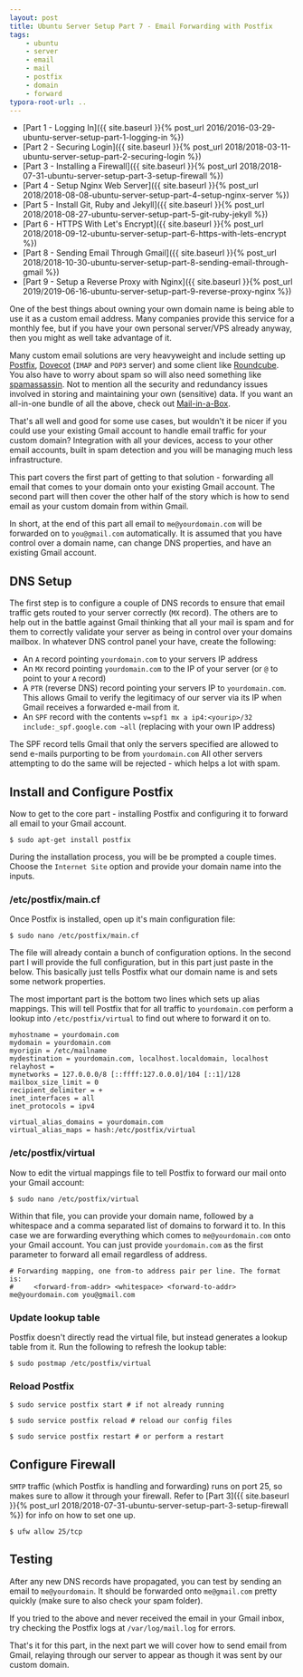 ```yaml
---
layout: post
title: Ubuntu Server Setup Part 7 - Email Forwarding with Postfix
tags:
    - ubuntu
    - server
    - email
    - mail
    - postfix
    - domain
    - forward
typora-root-url: ..
---
```


-   [Part 1 - Logging In]({{ site.baseurl }}{% post_url 2016/2016-03-29-ubuntu-server-setup-part-1-logging-in %})
-   [Part 2 - Securing Login]({{ site.baseurl }}{% post_url 2018/2018-03-11-ubuntu-server-setup-part-2-securing-login %})
-   [Part 3 - Installing a Firewall]({{ site.baseurl }}{% post_url 2018/2018-07-31-ubuntu-server-setup-part-3-setup-firewall %})
-   [Part 4 - Setup Nginx Web Server]({{ site.baseurl }}{% post_url 2018/2018-08-08-ubuntu-server-setup-part-4-setup-nginx-server %})
-   [Part 5 - Install Git, Ruby and Jekyll]({{ site.baseurl }}{% post_url 2018/2018-08-27-ubuntu-server-setup-part-5-git-ruby-jekyll %})
-   [Part 6 - HTTPS With Let's Encrypt]({{ site.baseurl }}{% post_url 2018/2018-09-12-ubuntu-server-setup-part-6-https-with-lets-encrypt %})
-   [Part 8 - Sending Email Through Gmail]({{ site.baseurl }}{% post_url 2018/2018-10-30-ubuntu-server-setup-part-8-sending-email-through-gmail %})
-   [Part 9 - Setup a Reverse Proxy with Nginx]({{ site.baseurl }}{% post_url 2019/2019-06-16-ubuntu-server-setup-part-9-reverse-proxy-nginx %})

One of the best things about owning your own domain name is being able to use it as a custom email address. Many companies provide this service for a monthly fee, but if you have your own personal server/VPS already anyway, then you might as well take advantage of it.

Many custom email solutions are very heavyweight and include setting up [Postfix](http://www.postfix.org/), [Dovecot](https://www.dovecot.org/) (`IMAP` and `POP3` server) and some client like [Roundcube](https://roundcube.net/). You also have to worry about spam so will also need something like [spamassassin](https://spamassassin.apache.org/). Not to mention all the security and redundancy issues involved in storing and maintaining your own (sensitive) data. If you want an all-in-one bundle of all the above, check out [Mail-in-a-Box](https://mailinabox.email/).

That's all well and good for some use cases, but wouldn't it be nicer if you could use your existing Gmail account to handle email traffic for your custom domain? Integration with all your devices, access to your other email accounts, built in spam detection and you will be managing much less infrastructure.

This part covers the first part of getting to that solution - forwarding all email that comes to your domain onto your existing Gmail account. The second part will then cover the other half of the story which is how to send email as your custom domain from within Gmail.

In short, at the end of this part all email to `me@yourdomain.com` will be forwarded on to `you@gmail.com` automatically. It is assumed that you have control over a domain name, can change DNS properties, and have an existing Gmail account.

## DNS Setup

The first step is to configure a couple of DNS records to ensure that email traffic gets routed to your server correctly (`MX` record). The others are to help out in the battle against Gmail thinking that all your mail is spam and for them to correctly validate your server as being in control over your domains mailbox. In whatever DNS control panel your have, create the following:

-   An `A` record pointing `yourdomain.com` to your servers IP address
-   An `MX` record pointing `yourdomain.com` to the IP of your server (or `@` to point to your `A` record)
-   A `PTR` (reverse DNS) record pointing your servers IP to `yourdomain.com`. This allows Gmail to verify the legitimacy of our server via its IP when Gmail receives a forwarded e-mail from it.
-   An `SPF` record with the contents `v=spf1 mx a ip4:<yourip>/32 include:_spf.google.com ~all` (replacing with your own IP address)

The SPF record tells Gmail that only the servers specified are allowed to send e-mails purporting to be from `yourdomain.com` All other servers attempting to do the same will be rejected - which helps a lot with spam.

## Install and Configure Postfix

Now to get to the core part - installing Postfix and configuring it to forward all email to your Gmail account.

```shell
$ sudo apt-get install postfix
```

During the installation process, you will be be prompted a couple times. Choose the `Internet Site` option and provide your domain name into the inputs.

### /etc/postfix/main.cf

Once Postfix is installed, open up it's main configuration file:

```shell
$ sudo nano /etc/postfix/main.cf
```

The file will already contain a bunch of configuration options. In the second part I will provide the full configuration, but in this part just paste in the below. This basically just tells Postfix what our domain name is and sets some network properties.

The most important part is the bottom two lines which sets up alias mappings. This will tell Postfix that for all traffic to `yourdomain.com` perform a lookup into `/etc/postfix/virtual` to find out where to forward it on to.

```
myhostname = yourdomain.com
mydomain = yourdomain.com
myorigin = /etc/mailname
mydestination = yourdomain.com, localhost.localdomain, localhost
relayhost =
mynetworks = 127.0.0.0/8 [::ffff:127.0.0.0]/104 [::1]/128
mailbox_size_limit = 0
recipient_delimiter = +
inet_interfaces = all
inet_protocols = ipv4

virtual_alias_domains = yourdomain.com
virtual_alias_maps = hash:/etc/postfix/virtual
```

### /etc/postfix/virtual

Now to edit the virtual mappings file to tell Postfix to forward our mail onto your Gmail account:

```shell
$ sudo nano /etc/postfix/virtual
```

Within that file, you can provide your domain name, followed by a whitespace and a comma separated list of domains to forward it to. In this case we are forwarding everything which comes to `me@yourdomain.com` onto your Gmail account. You can just provide `yourdomain.com` as the first parameter to forward all email regardless of address.

```
# Forwarding mapping, one from-to address pair per line. The format is:
#     <forward-from-addr> <whitespace> <forward-to-addr>
me@yourdomain.com you@gmail.com
```

### Update lookup table

Postfix doesn't directly read the virtual file, but instead generates a lookup table from it. Run the following to refresh the lookup table:

```shell
$ sudo postmap /etc/postfix/virtual
```

### Reload Postfix

```shell
$ sudo service postfix start # if not already running

$ sudo service postfix reload # reload our config files

$ sudo service postfix restart # or perform a restart
```

## Configure Firewall

`SMTP` traffic (which Postfix is handling and forwarding) runs on port 25, so makes sure to allow it through your firewall. Refer to [Part 3]({{ site.baseurl }}{% post_url 2018/2018-07-31-ubuntu-server-setup-part-3-setup-firewall %}) for info on how to set one up.

```shell
$ ufw allow 25/tcp
```

## Testing

After any new DNS records have propagated, you can test by sending an email to `me@yourdomain`. It should be forwarded onto `me@gmail.com` pretty quickly (make sure to also check your spam folder).

If you tried to the above and never received the email in your Gmail inbox, try checking the Postfix logs at `/var/log/mail.log` for errors.

That's it for this part, in the next part we will cover how to send email from Gmail, relaying through our server to appear as though it was sent by our custom domain.
